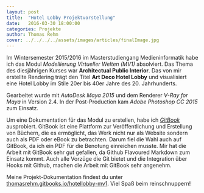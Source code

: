 ```yaml
---
layout: post
title:  "Hotel Lobby Projektvorstellung"
date:   2016-03-30 18:00:00
categories: Projekte
author: Thomas Rehm
cover: ../../../../assets/images/articles/finalImage.jpg
---
```


Im Wintersemester 2015/2016 im Masterstudiengang Medieninformatik habe ich das Modul *Modellierung Virtueller Welten (MV1)* absolviert. Das Thema des diesjährigen Kurses war **Architectual Public Interior**. Das von mir erstellte Rendering trägt den Titel **Art Deco Hotel Lobby** und visualisiert eine Hotel Lobby im Stile 20er bis 40er Jahre des 20. Jahrhunderts.

Gearbeitet wurde mit *AutoDesk Maya 2015* und dem Renderer *V-Ray for Maya* in Version 2.4. In der Post-Production kam *Adobe Photoshop CC 2015* zum Einsatz.

Um eine Dokumentation für das Modul zu erstellen, habe ich [*GitBook*](https://gitbook.com) ausprobiert. GitBook ist eine Plattform zur Veröffentlichung und Erstellung von Büchern, die es ermöglicht, das Werk nicht nur als Website sondern auch als PDF oder eBook zu betrachten. Darum fiel die Wahl auch auf GitBook, da ich ein PDF für die Benotung einreichen musste. Mir hat die Arbeit mit GitBook sehr gut gefallen, da Github Flavoured Markdown zum Einsatz kommt. Auch alle Vorzüge die Git bietet und die Integration über Hooks mit Github, machen die Arbeit mit GitBook sehr angenehm.

Meine Projekt-Dokumentation findest du unter [thomasrehm.gitbooks.io/hotellobby-mv1](https://thomasrehm.gitbooks.io/hotellobby-mv1/content/index.html). Viel Spaß beim reinschnuppern!